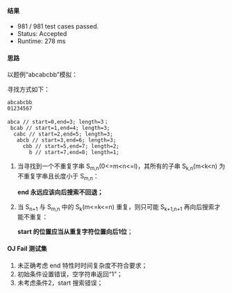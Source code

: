 #### 结果

 * 981 / 981 test cases passed.
 * Status: Accepted
 * Runtime: 278 ms

#### 思路

以题例“abcabcbb”模拟：

寻找方式如下：

```
abcabcbb
01234567

abca // start=0,end=3; length=3；
 bcab // start=1,end=4; length=3;
  cabc // start=2,end=5; length=3;
   abcb // start=3,end=6; length=3;
     cbb // start=5,end=7; length=2;
       b // start=7,end=8; length=1;

```

1. 当寻找到一个不重复字串 S<sub>m,n</sub>(0&lt;=m&lt;n&lt;=l)，其所有的子串 S<sub>k,n</sub>(m&lt;k&lt;n) 为不重复字串且长度小于 S<sub>m,n</sub>：

    **end 永远应该向后搜索不回退；**

2. 当 S<sub>n+1</sub> 与 S<sub>m,n</sub> 中的 S<sub>k</sub>(m&lt;=k&lt;=n) 重复，则只可能 S<sub>k+1,n+1</sub> 再向后搜索才能不重复：

    **start 的位置应当从重复字符位置向后1位**；

#### OJ Fail 测试集

1. 未正确考虑 end 特性时时间复杂度不符合要求；
2. 初始条件设置错误，空字符串返回“1”；
3. 未考虑条件2，start 搜索错误；